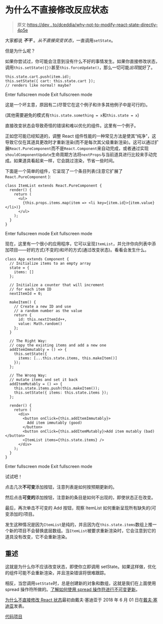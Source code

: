# 为什么不直接修改反应状态

> 原文:[https://dev . to/dceddia/why-not-to-modify-react-state-directly-4p5e](https://dev.to/dceddia/why-not-to-modify-react-state-directly-4p5e)

大家都说 ***不干*** 。*从不直接突变状态*，一直调用`setState`。

但是为什么呢？

如果你尝试过，你可能会注意到没有什么不好的事情发生。如果你直接修改状态，调用`this.setState({})`甚至`this.forceUpdate()`，那么一切可能*出现*就好了。

```
this.state.cart.push(item.id);
this.setState({ cart: this.state.cart });
// renders like normal! maybe? 
```

Enter fullscreen mode Exit fullscreen mode

这是一个坏主意，原因有二(尽管它在这个例子和许多其他例子中是可行的)。

(其他需要避免的模式有`this.state.something = x`和`this.state = x`)

直接改变状态会导致奇怪的错误和难以优化的组件。这里有一个例子。

正如您可能已经知道的，调整 React 组件性能的一种常见方法是使其“纯净”，这导致它仅在其道具更改时才重新渲染(而不是每次其父级重新渲染)。这可以通过扩展`React.PureComponent`而不是`React.Component`来自动完成，或者通过实现`shouldComponentUpdate`生命周期方法将`nextProps`与当前道具进行比较来手动完成。如果道具看起来一样，它会跳过渲染，节省一些时间。

下面是一个简单的组件，它呈现了一个条目列表(注意它扩展了`React.PureComponent` ):

```
class ItemList extends React.PureComponent {
  render() {
    return (
      <ul>
        {this.props.items.map(item => <li key={item.id}>{item.value}</li>)}
      </ul>
    );
  }
} 
```

Enter fullscreen mode Exit fullscreen mode

现在，这里有一个很小的应用程序，它可以呈现`ItemList`，并允许你向列表中添加项目——好的方式(不变的)和坏的方式(通过改变状态)。看看会发生什么。

```
class App extends Component {
  // Initialize items to an empty array
  state = {
    items: []
  };

  // Initialize a counter that will increment
  // for each item ID
  nextItemId = 0;

  makeItem() {
    // Create a new ID and use
    // a random number as the value
    return {
      id: this.nextItemId++,
      value: Math.random()
    };
  }

  // The Right Way:
  // copy the existing items and add a new one
  addItemImmutably = () => {
    this.setState({
      items: [...this.state.items, this.makeItem()]
    });
  };

  // The Wrong Way:
  // mutate items and set it back
  addItemMutably = () => {
    this.state.items.push(this.makeItem());
    this.setState({ items: this.state.items });
  };

  render() {
    return (
      <div>
        <button onClick={this.addItemImmutably}>
          Add item immutably (good)
        </button>
        <button onClick={this.addItemMutably}>Add item mutably (bad)</button>
        <ItemList items={this.state.items} />
      </div>
    );
  }
} 
```

Enter fullscreen mode Exit fullscreen mode

试试吧！

点击几次**不可变**添加按钮，注意列表是如何按预期更新的。

然后点击**可变的**添加按钮，注意新的条目是如何不出现的，即使状态正在改变。

最后，再次单击不可变的 Add 按钮，观察 ItemList 如何重新呈现所有缺失的(可变添加的)项目。

发生这种情况是因为`ItemList`是纯的，并且因为在`this.state.items`数组上推一个新的项目不会替换底层数组。当`ItemList`被要求重新渲染时，它会注意到它的道具没有改变，它不会重新渲染。

## 重述

这就是为什么你不应该改变状态，即使你立即调用 setState。如果这样做，优化的组件可能不会重新渲染，并且渲染错误将很难跟踪。

相反，当您调用`setState`时，总是创建新的对象和数组，这就是我们在上面使用 spread 操作符所做的。[了解如何使用 spread 操作符进行不可变更新](https://daveceddia.com/immutable-updates-react-redux)。

[为什么不直接修改 React 状态](https://daveceddia.com/why-not-modify-react-state-directly/)最初由戴夫·塞迪亚于 2018 年 6 月 01 日在[戴夫·塞迪亚](https://daveceddia.com)发表。

[代码项目](http://www.codeproject.com)